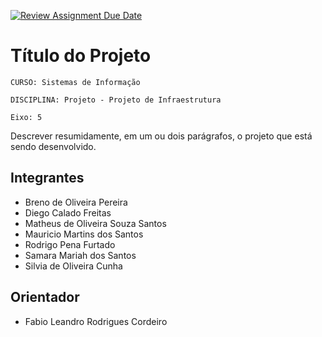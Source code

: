 [![Review Assignment Due Date](https://classroom.github.com/assets/deadline-readme-button-22041afd0340ce965d47ae6ef1cefeee28c7c493a6346c4f15d667ab976d596c.svg)](https://classroom.github.com/a/9ubIgkc1)
# Título do Projeto

`CURSO: Sistemas de Informação`

`DISCIPLINA: Projeto - Projeto de Infraestrutura`

`Eixo: 5`

Descrever resumidamente, em um ou dois parágrafos, o projeto que está sendo desenvolvido.

## Integrantes

* Breno de Oliveira Pereira
* Diego Calado Freitas
* Matheus de Oliveira Souza Santos
* Mauricio Martins dos Santos
* Rodrigo Pena Furtado
* Samara Mariah dos Santos
* Silvia de Oliveira Cunha

## Orientador

* Fabio Leandro Rodrigues Cordeiro


